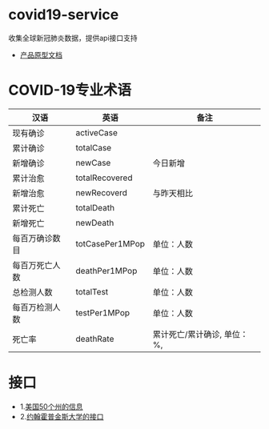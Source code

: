 
# covid19-service
收集全球新冠肺炎数据，提供api接口支持
- [产品原型文档](https://free.modao.cc/app/753744fc844134a644cfc7c6f689b8e146e4fd14?simulator_type=device&sticky)


# COVID-19专业术语
汉语 | 英语 | 备注
---|---|---
现有确诊    | activeCase   |
累计确诊    | totalCase    |
新增确诊    | newCase      |    今日新增
累计治愈    | totalRecovered    |
新增治愈    | newRecoverd   | 与昨天相比
累计死亡    | totalDeath
新增死亡    | newDeath
每百万确诊数目 | totCasePer1MPop | 单位：人数
每百万死亡人数 | deathPer1MPop   | 单位：人数
总检测人数    | totalTest       | 单位：人数
每百万检测人数 | testPer1MPop    | 单位：人数
死亡率        | deathRate      | 累计死亡/累计确诊, 单位：%,

# 接口
- 1.[美国50个州的信息](https://covidtracking.com/api/states/info)
- 2.[约翰霍普金斯大学的接口](https://documenter.getpostman.com/view/11144369/Szf6Z9B3?version=latest#3213afbd-bd2e-4b5c-aeea-38e7a56161b2)
